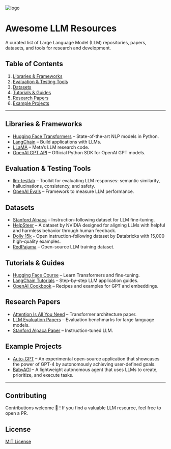 
![logo](https://github.com/user-attachments/assets/71c84b05-1876-4c5b-8e66-f8c59915ada4)


# Awesome LLM Resources
A curated list of Large Language Model (LLM) repositories, papers, datasets, and tools for research and development.


## Table of Contents
1. [Libraries & Frameworks](#libraries--frameworks)
2. [Evaluation & Testing Tools](#evaluation--testing-tools)
3. [Datasets](#datasets)
4. [Tutorials & Guides](#tutorials--guides)
5. [Research Papers](#research-papers)
6. [Example Projects](#example-projects)

---

## Libraries & Frameworks
- [Hugging Face Transformers](https://github.com/huggingface/transformers) – State-of-the-art NLP models in Python.  
- [LangChain](https://github.com/hwchase17/langchain) – Build applications with LLMs.  
- [LLaMA](https://github.com/facebookresearch/llama) – Meta’s LLM research code.  
- [OpenAI GPT API](https://github.com/openai/openai-python) – Official Python SDK for OpenAI GPT models.  

## Evaluation & Testing Tools
- [llm-testlab](https://github.com/Saivineeth147/llm-testlab) – Toolkit for evaluating LLM responses: semantic similarity, hallucinations, consistency, and safety.  
- [OpenAI Evals](https://github.com/openai/evals) – Framework to measure LLM performance.  

## Datasets
- [Stanford Alpaca](https://github.com/tatsu-lab/stanford_alpaca) – Instruction-following dataset for LLM fine-tuning.  
- [HelpSteer](https://huggingface.co/datasets/nvidia/HelpSteer) – A dataset by NVIDIA designed for aligning LLMs with helpful and harmless behavior through human feedback.
- [Dolly 15k](https://huggingface.co/datasets/databricks/databricks-dolly-15k) - Open instruction-following dataset by Databricks with 15,000 high-quality examples.
- [RedPajama](https://github.com/togethercomputer/RedPajama-Data) – Open-source LLM training dataset.  

## Tutorials & Guides
- [Hugging Face Course](https://huggingface.co/course/chapter1) – Learn Transformers and fine-tuning.  
- [LangChain Tutorials](https://www.langchain.com/docs/) – Step-by-step LLM application guides.  
- [OpenAI Cookbook](https://github.com/openai/openai-cookbook) – Recipes and examples for GPT and embeddings.  

## Research Papers
- [Attention Is All You Need](https://arxiv.org/abs/1706.03762) – Transformer architecture paper.  
- [LLM Evaluation Papers](https://arxiv.org/abs/2303.08774) – Evaluation benchmarks for large language models.  
- [Stanford Alpaca Paper](https://arxiv.org/abs/2303.17580) – Instruction-tuned LLM.  

## Example Projects
- [Auto-GPT](https://github.com/Significant-Gravitas/AutoGPT) – An experimental open-source application that showcases the power of GPT-4 by autonomously achieving user-defined goals.  
- [BabyAGI](https://github.com/yoheinakajima/babyagi) – A lightweight autonomous agent that uses LLMs to create, prioritize, and execute tasks.  

---

## Contributing
Contributions welcome 🎉 ! If you find a valuable LLM resource, feel free to open a PR.

## License
[MIT License](LICENSE)
